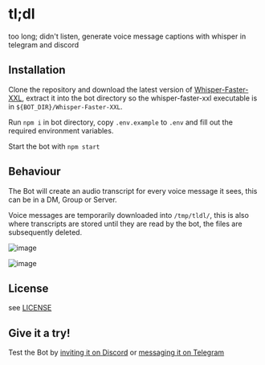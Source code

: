 # tl;dl
 too long; didn't listen, generate voice message captions with whisper in telegram and discord 

## Installation

Clone the repository and download the latest version of [Whisper-Faster-XXL](https://github.com/Purfview/whisper-standalone-win/releases/tag/Faster-Whisper-XXL), extract it into the bot directory so the whisper-faster-xxl executable is in `${BOT_DIR}/Whisper-Faster-XXL`.

Run `npm i` in bot directory, copy `.env.example` to `.env` and fill out the required environment variables.

Start the bot with `npm start`

## Behaviour

The Bot will create an audio transcript for every voice message it sees, this can be in a DM, Group or Server.

Voice messages are temporarily downloaded into `/tmp/tldl/`, this is also where transcripts are stored until they are read by the bot, the files are subsequently deleted.

![image](https://github.com/user-attachments/assets/0f34c103-d643-45f3-aaa1-51cb1a785ba0)

![image](https://github.com/user-attachments/assets/2fb280a4-ea64-46e6-8a9b-4b39737a1663)


## License

see [LICENSE](LICENSE)

## Give it a try!

Test the Bot by [inviting it on Discord](https://discord.com/oauth2/authorize?client_id=1327351558777864333) or [messaging it on Telegram](https://t.me/voicetranscriptbot)
